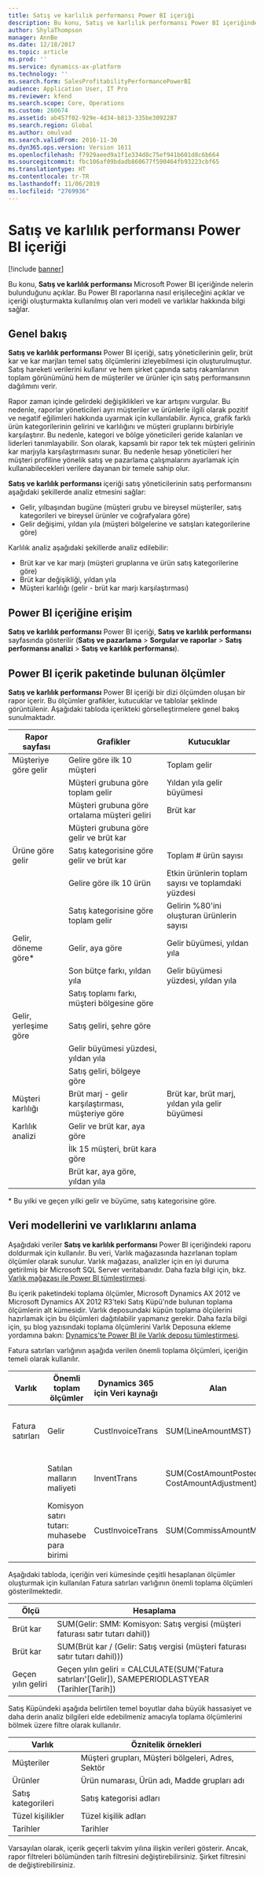 ```yaml
---
title: Satış ve karlılık performansı Power BI içeriği
description: Bu konu, Satış ve karlılık performansı Power BI içeriğinde nelerin bulunduğunu açıklar. Bu Power BI raporlarına nasıl erişileceğini açıklar ve içeriği oluşturmakta kullanılmış olan veri modeli ve varlıklar hakkında bilgi sağlar.
author: ShylaThompson
manager: AnnBe
ms.date: 12/18/2017
ms.topic: article
ms.prod: ''
ms.service: dynamics-ax-platform
ms.technology: ''
ms.search.form: SalesProfitabilityPerformancePowerBI
audience: Application User, IT Pro
ms.reviewer: kfend
ms.search.scope: Core, Operations
ms.custom: 260674
ms.assetid: ab457f02-929e-4d34-b813-335be3092287
ms.search.region: Global
ms.author: omulvad
ms.search.validFrom: 2016-11-30
ms.dyn365.ops.version: Version 1611
ms.openlocfilehash: f7929aeed9a1f1e334d8c75ef941b601d8c6b664
ms.sourcegitcommit: fbc106af09bdadb860677f590464fb93223cbf65
ms.translationtype: HT
ms.contentlocale: tr-TR
ms.lasthandoff: 11/06/2019
ms.locfileid: "2769936"
---
```

# <a name="sales-and-profitability-performance-power-bi-content"></a>Satış ve karlılık performansı Power BI içeriği

[!include [banner](../includes/banner.md)]

Bu konu, **Satış ve karlılık performansı** Microsoft Power BI içeriğinde nelerin bulunduğunu açıklar. Bu Power BI raporlarına nasıl erişileceğini açıklar ve içeriği oluşturmakta kullanılmış olan veri modeli ve varlıklar hakkında bilgi sağlar.

## <a name="overview"></a>Genel bakış

**Satış ve karlılık performansı** Power BI içeriği, satış yöneticilerinin gelir, brüt kar ve kar marjları temel satış ölçümlerini izleyebilmesi için oluşturulmuştur. Satış hareketi verilerini kullanır ve hem şirket çapında satış rakamlarının toplam görünümünü hem de müşteriler ve ürünler için satış performansının dağılımını verir.

Rapor zaman içinde gelirdeki değişiklikleri ve kar artışını vurgular. Bu nedenle, raporlar yöneticileri ayrı müşteriler ve ürünlerle ilgili olarak pozitif ve negatif eğilimleri hakkında uyarmak için kullanılabilir. Ayrıca, grafik farklı ürün kategorilerinin gelirini ve karlılığını ve müşteri gruplarını birbiriyle karşılaştırır. Bu nedenle, kategori ve bölge yöneticileri geride kalanları ve liderleri tanımlayabilir. Son olarak, kapsamlı bir rapor tek tek müşteri gelirinin kar marjıyla karşılaştırmasını sunar. Bu nedenle hesap yöneticileri her müşteri profiline yönelik satış ve pazarlama çalışmalarını ayarlamak için kullanabilecekleri verilere dayanan bir temele sahip olur.

**Satış ve karlılık performansı** içeriği satış yöneticilerinin satış performansını aşağıdaki şekillerde analiz etmesini sağlar:

- Gelir, yılbaşından bugüne (müşteri grubu ve bireysel müşteriler, satış kategorileri ve bireysel ürünler ve coğrafyalara göre)
- Gelir değişimi, yıldan yıla (müşteri bölgelerine ve satışları kategorilerine göre)

Karlılık analiz aşağıdaki şekillerde analiz edilebilir:

- Brüt kar ve kar marjı (müşteri gruplarına ve ürün satış kategorilerine göre)
- Brüt kar değişikliği, yıldan yıla
- Müşteri karlılığı (gelir - brüt kar marjı karşılaştırması)

## <a name="accessing-the-power-bi-content"></a>Power BI içeriğine erişim
**Satış ve karlılık performansı** Power BI içeriği, **Satış ve karlılık performansı** sayfasında gösterilir (**Satış ve pazarlama** \> **Sorgular ve raporlar** \> **Satış performansı analizi** \> **Satış ve karlılık performansı**).

## <a name="metricsthat-are-included-in-the-power-bi-content"></a>Power BI içerik paketinde bulunan ölçümler
**Satış ve karlılık performansı** Power BI içeriği bir dizi ölçümden oluşan bir rapor içerir. Bu ölçümler grafikler, kutucuklar ve tablolar şeklinde görüntülenir. Aşağıdaki tabloda içerikteki görselleştirmelere genel bakış sunulmaktadır.

| Rapor sayfası            | Grafikler                                     | Kutucuklar                                                   |
|------------------------|--------------------------------------------|---------------------------------------------------------|
| Müşteriye göre gelir    | Gelire göre ilk 10 müşteri                | Toplam gelir                                           |
|                        | Müşteri grubuna göre toplam gelir            | Yıldan yıla gelir büyümesi                                      |
|                        | Müşteri grubuna göre ortalama müşteri geliri | Brüt kar                                            |
|                        | Müşteri grubuna göre gelir ve brüt kar   |                                                         |
| Ürüne göre gelir     | Satış kategorisine göre gelir ve brüt kar   | Toplam \# ürün sayısı                                    |
|                        | Gelire göre ilk 10 ürün                 | Etkin ürünlerin toplam sayısı ve toplamdaki yüzdesi |
|                        | Satış kategorisine göre toplam gelir            | Gelirin %80'ini oluşturan ürünlerin sayısı           |
| Gelir, döneme göre\*    | Gelir, aya göre                           | Gelir büyümesi, yıldan yıla                                      |
|                        | Son bütçe farkı, yıldan yıla             | Gelir büyümesi yüzdesi, yıldan yıla                                    |
|                        | Satış toplamı farkı, müşteri bölgesine göre    |                                                         |
| Gelir, yerleşime göre    | Satış geliri, şehre göre                      |                                                         |
|                        | Gelir büyümesi yüzdesi, yıldan yıla                       |                                                         |
|                        | Satış geliri, bölgeye göre                    |                                                         |
| Müşteri karlılığı | Brüt marj - gelir karşılaştırması, müşteriye göre   | Brüt kar, brüt marj, yıldan yıla gelir büyümesi          |
| Karlılık analizi | Gelir ve brüt kar, aya göre          |                                                         |
|                        | İlk 15 müşteri, brüt kara göre           |                                                         |
|                        | Brüt kar, aya göre, yıldan yıla                 |                                                         |

\* Bu yılki ve geçen yılki gelir ve büyüme, satış kategorisine göre.

## <a name="understanding-the-data-model-and-entities"></a>Veri modellerini ve varlıklarını anlama
Aşağıdaki veriler **Satış ve karlılık performansı** Power BI içeriğindeki raporu doldurmak için kullanılır. Bu veri, Varlık mağazasında hazırlanan toplam ölçümler olarak sunulur. Varlık mağazası, analizler için en iyi duruma getirilmiş bir Microsoft SQL Server veritabanıdır. Daha fazla bilgi için, bkz. [Varlık mağazası ile Power BI tümleştirmesi](power-bi-integration-entity-store.md).

Bu içerik paketindeki toplama ölçümler, Microsoft Dynamics AX 2012 ve Microsoft Dynamics AX 2012 R3'teki Satış Küpü'nde bulunan toplama ölçümlerin alt kümesidir. Varlık deposundaki küpün toplama ölçülerini hazırlamak için bu ölçümleri dağıtılabilir yapmanız gerekir. Daha fazla bilgi için, şu blog yazısındaki toplama ölçümlerini Varlık Deposuna ekleme yordamına bakın: [Dynamics'te Power BI ile Varlık deposu tümleştirmesi](https://blogs.msdn.microsoft.com/dynamicsaxbi/2016/06/09/power-bi-integration-with-entity-store-in-dynamics-ax-7-may-update/).

Fatura satırları varlığının aşağıda verilen önemli toplama ölçümleri, içeriğin temeli olarak kullanılır.

| Varlık        | Önemli toplam ölçümler                   | Dynamics 365 için Veri kaynağı | Alan                                        | Açıklama                                       |
|---------------|----------------------------------------------|------------------------------|----------------------------------------------|---------------------------------------------------|
| Fatura satırları | Gelir                                      | CustInvoiceTrans             | SUM(LineAmountMST)                           | Muhasebe para birimi cinsinden tutar.            |
|               | Satılan malların maliyeti                           | InventTrans                  | SUM(CostAmountPosted + CostAmountAdjustment) | Maliyet tutarı toplamı ve ayarlama.    |
|               | Komisyon satırı tutarı: muhasebe para birimi | CustInvoiceTrans             | SUM(CommissAmountMST)                        | Muhasebe para birimi cinsinden komisyon tutarı. |

Aşağıdaki tabloda, içeriğin veri kümesinde çeşitli hesaplanan ölçümler oluşturmak için kullanılan Fatura satırları varlığının önemli toplama ölçümleri gösterilmektedir.

| Ölçü           | Hesaplama                                                                                      |
|-------------------|--------------------------------------------------------------------------------------------------|
| Brüt kar      | SUM(Gelir: SMM: Komisyon: Satış vergisi (müşteri faturası satır tutarı dahil))          |
| Brüt kar      | SUM(Brüt kar / (Gelir: Satış vergisi (müşteri faturası satır tutarı dahil)))             |
| Geçen yılın geliri | Geçen yılın geliri = CALCULATE(SUM('Fatura satırları'\[Gelir\]), SAMEPERIODLASTYEAR (Tarihler\[Tarih\]) |

Satış Küpündeki aşağıda belirtilen temel boyutlar daha büyük hassasiyet ve daha derin analiz bilgileri elde edebilmeniz amacıyla toplama ölçümlerini bölmek üzere filtre olarak kullanılır.

| Varlık           | Öznitelik örnekleri                               |
|------------------|------------------------------------------------------|
| Müşteriler        | Müşteri grupları, Müşteri bölgeleri, Adres, Sektör |
| Ürünler         | Ürün numarası, Ürün adı, Madde grupları adı       |
| Satış kategorileri | Satış kategorisi adları                                 |
| Tüzel kişilikler   | Tüzel kişilik adları                                   |
| Tarihler            | Tarihler                                                |

Varsayılan olarak, içerik geçerli takvim yılına ilişkin verileri gösterir. Ancak, rapor filtreleri bölümünden tarih filtresini değiştirebilirsiniz. Şirket filtresini de değiştirebilirsiniz.
